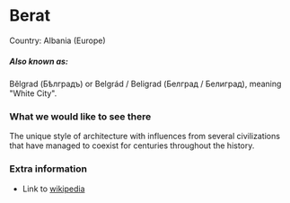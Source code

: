 # Berat

Country: Albania (Europe)

##### Also known as:

Bělgrad (Бѣлградъ) or Belgrád / Beligrad (Белград / Белиград), meaning "White City".

### What we would like to see there

The unique style of architecture with influences from several civilizations that have managed to coexist for centuries throughout the history.

### Extra information

- Link to [wikipedia]([https://wikipedia.com/FIXME](https://en.wikipedia.org/wiki/Berat)https://en.wikipedia.org/wiki/Berat)
